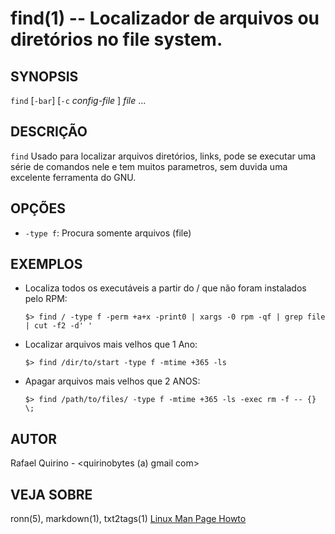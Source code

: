 find(1) --  Localizador de arquivos ou diretórios no file system.
===============================================


SYNOPSIS
--------

`find` [`-bar`] [`-c` *config-file* ] *file* ...

DESCRIÇÃO
---------

`find`  Usado para localizar arquivos diretórios, links, pode se executar uma série de comandos nele e tem muitos parametros, sem duvida uma excelente ferramenta do GNU.

OPÇÕES
------

* `-type f`:
	Procura somente arquivos (file)


EXEMPLOS
--------

- Localiza todos os executáveis a partir do / que não foram instalados pelo RPM:

   `$> find / -type f -perm +a+x -print0 | xargs -0 rpm -qf | grep file | cut -f2 -d' '`


- Localizar arquivos mais velhos que 1 Ano:

	`$> find /dir/to/start -type f -mtime +365 -ls`

- Apagar arquivos mais velhos que 2 ANOS:

	`$> find /path/to/files/ -type f -mtime +365 -ls -exec rm -f -- {} \;`


AUTOR
-----

Rafael Quirino - <quirinobytes (a) gmail com>

VEJA SOBRE
----------

ronn(5), markdown(1), txt2tags(1) [Linux Man Page Howto](
http://www.schweikhardt.net/man_page_howto.html)
